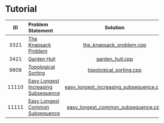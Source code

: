 # Tutorial

|   ID   |            Problem Statement            |                  Solution                   |
|:------:|:----------------------------------------|:-------------------------------------------:|
|   3321 | [The Knapsack Problem][]                | [the_knapsack_problem.cpp][]                |
|   3421 | [Garden Hull][]                         | [garden_hull.cpp][]                         |
|   9808 | [Topological Sorting][]                 | [topological_sorting.cpp][]                 |
|  11110 | [Easy Longest Increasing Subsequence][] | [easy_longest_increasing_subsequence.cpp][] |
|  11111 | [Easy Longest Common Subsequence][]     | [easy_longest_common_subsequence.cpp][]     |

[The Knapsack Problem]:                http://www.spoj.com/problems/KNAPSACK/
[Garden Hull]:                         http://www.spoj.com/problems/GARDENHU/
[Topological Sorting]:                 http://www.spoj.com/problems/TOPOSORT/
[Easy Longest Increasing Subsequence]: http://www.spoj.com/problems/ELIS/
[Easy Longest Common Subsequence]:     http://www.spoj.com/problems/EELCS/

[the_knapsack_problem.cpp]:                the_knapsack_problem.cpp
[garden_hull.cpp]:                         garden_hull.cpp
[topological_sorting.cpp]:                 garden_hull.cpp
[easy_longest_increasing_subsequence.cpp]: easy_longest_increasing_subsequence.cpp
[easy_longest_common_subsequence.cpp]:     easy_longest_increasing_subsequence.cpp
